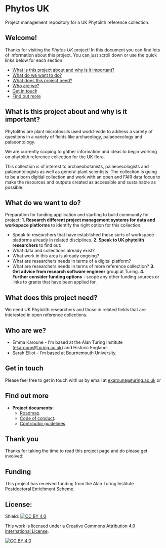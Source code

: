 # Phytos UK
Project management repository for a UK Phytolith reference collection.


## Welcome!

Thanks for visiting the _Phytos UK_ project! In this document you can find lots of information about this project. You can just scroll down or use the quick links below for each section.

* [What is this project about and why is it important?](#what-is-this-project-about-and-why-is-it-important)
* [What do we want to do?](#what-do-we-want-to-do)
* [What does this project need?](#what-does-this-project-need)
* [Who are we?](#who-are-we)
* [Get in touch](#get-in-touch)
* [Find out more](#find-out-more)

## What is this project about and why is it important?
Phytoliths are plant microfossils used world-wide to address a variety of questions in a variety of fields like archaeology, palaeoecology and palaeontology. 

We are currently scoping to gather information and ideas to begin working on phytolith reference collection for the UK flora. 

This collection is of interest to archaeobotanists, palaeoecologists and palaeontologists as well as general plant scientists. The collection is going to be a born digitial collection and work with an open and FAIR data focus to make the resources and outputs created as accessible and sustainable as possible.


## What do we want to do?
Preparation for funding application and starting to build community for project:
**1. Research different project management systems for data and workspace platforms** to identify the right option for this collection.
  - Speak to researchers that have established these sorts of workspace platforms already in related disciplines.
**2. Speak to UK phytolith researchers** to find out: 
  - What data and collections already exist?
  - What work in this area is already ongoing?
  - What are researchers needs in terms of a digital platform?
  - What are researchers needs in terms of more reference collection?
**3. Get advice from research software engineer** group at Turing.
**4. Further consider funding options** - scope any other funding sources or links to grants that have been applied for.


## What does this project need?

We need UK Phytolith researchers and those in related fields that are interested in open reference collections.

## Who are we?
* Emma Karoune - I'm based at the Alan Turing Institute (ekaroune@turing.ac.uk) and Historic England.
* Sarah Elliot - I'm based at Bournemouth University.

## Get in touch

Please feel free to get in touch with us by email at ekaroune@turing.ac.uk or 

## Find out more


* **Project documents:**
  *  [Roadmap]().
  *  [Code of conduct]().
  *  [Contributor guidelines]().


## Thank you
Thanks for taking the time to read this project page and do please get involved!

## Funding

This project has received funding from the Alan Turing Institute Postdoctoral Enrichment Scheme.

## License:
Shield: [![CC BY 4.0][cc-by-shield]][cc-by]

This work is licensed under a
[Creative Commons Attribution 4.0 International License][cc-by].

[![CC BY 4.0][cc-by-image]][cc-by]

[cc-by]: http://creativecommons.org/licenses/by/4.0/
[cc-by-image]: https://i.creativecommons.org/l/by/4.0/88x31.png
[cc-by-shield]: https://img.shields.io/badge/License-CC%20BY%204.0-lightgrey.svg


